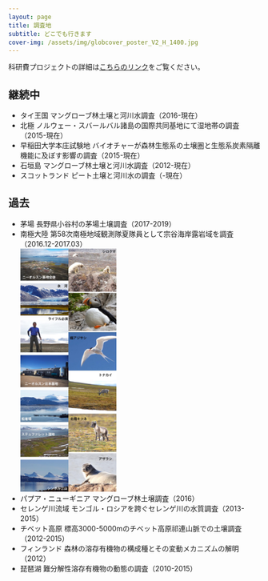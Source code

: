 ```yaml
---
layout: page
title: 調査地
subtitle: どこでも行きます
cover-img: /assets/img/globcover_poster_V2_H_1400.jpg
---
```

科研費プロジェクトの詳細は[こちらのリンク](https://nrid.nii.ac.jp/ja/nrid/1000050243332/)をご覧ください。
## 継続中
* タイ王国 マングローブ林土壌と河川水調査（2016-現在）
* 北極 ノルウェー・スバールバル諸島の国際共同基地にて湿地帯の調査（2015-現在）
* 早稲田大学本庄試験地 バイオチャーが森林生態系の土壌圏と生態系炭素隔離機能に及ぼす影響の調査（2015-現在）
* 石垣島 マングローブ林土壌と河川水調査（2012-現在）
* スコットランド ピート土壌と河川水の調査（-現在）

## 過去
* 茅場 長野県小谷村の茅場土壌調査（2017-2019）
* 南極大陸 第58次南極地域観測隊夏隊員として宗谷海岸露岩域を調査（2016.12-2017.03）  
<img src="/assets/img/nankyoku1.jpg" alt="image" width="96" height="486"><img src="/assets/img/nankyoku2.jpg" alt="image" width="96" height="486">
* パプア・ニューギニア マングローブ林土壌調査（2016）
* セレンゲ川流域 モンゴル・ロシアを跨ぐセレンゲ川の水質調査（2013-2015）
* チベット高原 標高3000-5000mのチベット高原祁連山脈での土壌調査（2012-2015）
* フィンランド 森林の溶存有機物の構成種とその変動メカニズムの解明（2012）
* 琵琶湖 難分解性溶存有機物の動態の調査（2010-2015）
